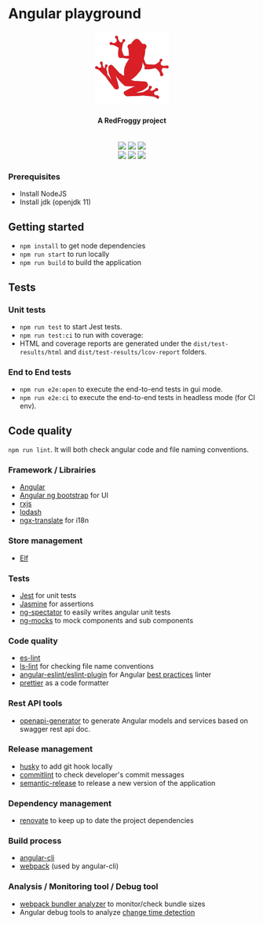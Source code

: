 # Angular playground

<div align="center">
  <a name="logo" href="https://www.redfroggy.fr"><img src=".gitlab/logo.png" alt="RedFroggy"></a>
  <h4 align="center">A RedFroggy project</h4>
</div>
<br/>

<div align="center">
  <a href="https://forthebadge.com"><img src="https://forthebadge.com/images/badges/fuck-it-ship-it.svg"/></a>
  <a href="https://forthebadge.com"><img src="https://forthebadge.com/images/badges/built-with-love.svg"/></a>
  <a href="https://forthebadge.com"><img src="https://forthebadge.com/images/badges/made-with-javascript.svg"/></a>
</div>
<div align="center">
  <a href="https://circleci.com/gh/RedFroggy/angular-playground"><img src="https://circleci.com/gh/RedFroggy/angular-playground.svg?style=svg"/></a>
  <a href="https://codecov.io/gh/RedFroggy/angular-playground"><img src="https://codecov.io/gh/RedFroggy/angular-playground/branch/master/graph/badge.svg?token=XM9R6ZV9SJ"/></a>
  <a href="https://github.com/semantic-release/semantic-release"><img src="https://img.shields.io/badge/%20%20%F0%9F%93%A6%F0%9F%9A%80-semantic--release-e10079.svg"/></a>
</div>

### Prerequisites

- Install NodeJS
- Install jdk (openjdk 11)

## Getting started

- `npm install` to get node dependencies
- `npm run start` to run locally
- `npm run build` to build the application

## Tests

### Unit tests

- `npm run test` to start Jest tests.
- `npm run test:ci` to run with coverage:
- HTML and coverage reports are generated under the `dist/test-results/html` and `dist/test-results/lcov-report` folders.

### End to End tests

- `npm run e2e:open` to execute the end-to-end tests in gui mode.
- `npm run e2e:ci` to execute the end-to-end tests in headless mode (for CI env).

## Code quality

`npm run lint`. It will both check angular code and file naming conventions.

### Framework / Librairies

- [Angular](https://angular.io/)
- [Angular ng bootstrap](https://ng-bootstrap.github.io) for UI
- [rxjs](https://rxjs-dev.firebaseapp.com/)
- [lodash](https://lodash.com/)
- [ngx-translate](https://github.com/ngx-translate/core) for i18n

### Store management

- [Elf](https://ngneat.github.io/elf)

### Tests

- [Jest](https://jestjs.io/) for unit tests
- [Jasmine](https://jasmine.github.io/) for assertions
- [ng-spectator](https://github.com/ngneat/spectator) to easily writes angular unit tests
- [ng-mocks](https://github.com/ike18t/ng-mocks) to mock components and sub components

### Code quality

- [es-lint](https://eslint.org)
- [ls-lint](https://github.com/loeffel-io/ls-lint) for checking file name conventions
- [angular-eslint/eslint-plugin](https://www.npmjs.com/package/@angular-eslint/eslint-plugin) for Angular [best practices](https://angular.io/guide/styleguide) linter
- [prettier](https://prettier.io/) as a code formatter

### Rest API tools

- [openapi-generator](https://openapi-generator.tech) to generate Angular models and services based on swagger rest api doc.

### Release management

- [husky](https://github.com/typicode/husky) to add git hook locally
- [commitlint](https://github.com/conventional-changelog/commitlint) to check developer's commit messages
- [semantic-release](https://github.com/semantic-release/semantic-release) to release a new version of the application

### Dependency management

- [renovate](https://github.com/renovatebot/renovate) to keep up to date the project dependencies

### Build process

- [angular-cli](https://cli.angular.io/)
- [webpack](https://webpack.js.org/) (used by angular-cli)

### Analysis / Monitoring tool / Debug tool

- [webpack bundler analyzer](https://github.com/webpack-contrib/webpack-bundle-analyzer) to monitor/check bundle sizes
- Angular debug tools to analyze [change time detection](https://github.com/angular/angular/blob/master/docs/TOOLS.md#enabling-debug-tools)
